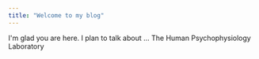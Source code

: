```yaml
---
title: "Welcome to my blog"
---
```


I'm glad you are here. I plan to talk about ...
The Human Psychophysiology Laboratory 
